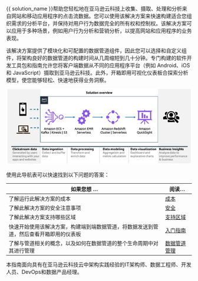 {{ solution_name }}帮助您轻松地在亚马逊云科技上收集、摄取、处理和分析来自网站和移动应用程序的点击流数据。您可以使用该解决方案来快速构建适合您组织需求的分析平台，并保持对用户行为数据完全的所有权和控制权。该解决方案可以应用于多种场景，例如用户行为分析和营销分析，以提高网站和应用程序的业务表现。

该解决方案提供了模块化和可配置的数据管道组件，因此您可以选择和自定义组件，将架构良好的数据管道的构建时间从几周缩短到几十分钟。专门构建的软件开发工具包和指南允许您将客户端数据从不同的应用程序平台（例如 Android、iOS 和 JavaScript）摄取到亚马逊云科技。此外，开箱即用可视化仪表板合探索分析模型，使您能够轻松、快速地获得业务洞察。

[![soln-overview]][soln-overview]

使用此导航表可以快速找到以下问题的答案：

| 如果您想 … | 阅读… |
|----------|--------|
| 了解运行此解决方案的成本 | [成本](../plan-deployment/cost.md) |
| 了解此解决方案的安全注意事项 | [安全](../plan-deployment/security.md) |
| 了解此解决方案支持哪些区域 | [支持区域](../plan-deployment/regions.md) |
| 快速开始使用该解决方案，构建端到端数据管道，将数据发送到管道，然后查看开箱即用的仪表板 | [入门指南](../getting-started/index.md) |
| 了解与管道相关的概念，以及如何在数据管道的整个生命周期中对其进行管理 | [数据管道管理](../pipeline-mgmt/index.md) |

本指南面向具有在亚马逊云科技云中架构实践经验的IT架构师、数据工程师、开发人员、DevOps和数据产品经理。

[cloudformation]: https://aws.amazon.com/en/cloudformation/

[soln-overview]: ../images/solution-overview.webp
